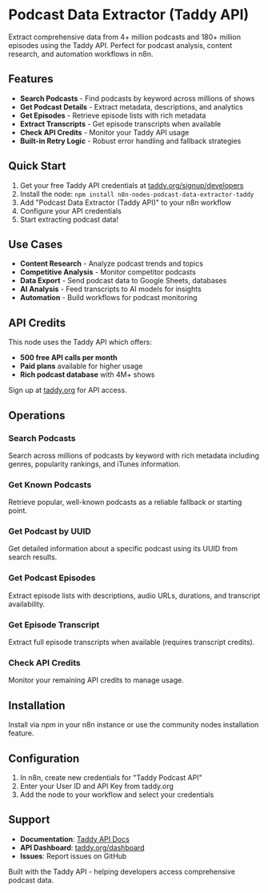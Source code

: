 # Podcast Data Extractor (Taddy API)

Extract comprehensive data from 4+ million podcasts and 180+ million episodes using the Taddy API. Perfect for podcast analysis, content research, and automation workflows in n8n.

## Features

- **Search Podcasts** - Find podcasts by keyword across millions of shows
- **Get Podcast Details** - Extract metadata, descriptions, and analytics
- **Get Episodes** - Retrieve episode lists with rich metadata
- **Extract Transcripts** - Get episode transcripts when available
- **Check API Credits** - Monitor your Taddy API usage
- **Built-in Retry Logic** - Robust error handling and fallback strategies

## Quick Start

1. Get your free Taddy API credentials at [taddy.org/signup/developers](https://taddy.org/signup/developers)
2. Install the node: `npm install n8n-nodes-podcast-data-extractor-taddy`
3. Add "Podcast Data Extractor (Taddy API)" to your n8n workflow
4. Configure your API credentials
5. Start extracting podcast data!

## Use Cases

- **Content Research** - Analyze podcast trends and topics
- **Competitive Analysis** - Monitor competitor podcasts
- **Data Export** - Send podcast data to Google Sheets, databases
- **AI Analysis** - Feed transcripts to AI models for insights
- **Automation** - Build workflows for podcast monitoring

## API Credits

This node uses the Taddy API which offers:
- **500 free API calls per month**
- **Paid plans** available for higher usage
- **Rich podcast database** with 4M+ shows

Sign up at [taddy.org](https://taddy.org) for API access.

## Operations

### Search Podcasts
Search across millions of podcasts by keyword with rich metadata including genres, popularity rankings, and iTunes information.

### Get Known Podcasts  
Retrieve popular, well-known podcasts as a reliable fallback or starting point.

### Get Podcast by UUID
Get detailed information about a specific podcast using its UUID from search results.

### Get Podcast Episodes
Extract episode lists with descriptions, audio URLs, durations, and transcript availability.

### Get Episode Transcript
Extract full episode transcripts when available (requires transcript credits).

### Check API Credits
Monitor your remaining API credits to manage usage.

## Installation

Install via npm in your n8n instance or use the community nodes installation feature.

## Configuration

1. In n8n, create new credentials for "Taddy Podcast API"
2. Enter your User ID and API Key from taddy.org
3. Add the node to your workflow and select your credentials

## Support

- **Documentation**: [Taddy API Docs](https://docs.taddy.org)
- **API Dashboard**: [taddy.org/dashboard](https://taddy.org/dashboard)
- **Issues**: Report issues on GitHub

Built with the Taddy API - helping developers access comprehensive podcast data.
